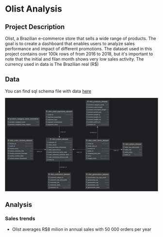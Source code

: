 # Olist Analysis

## Project Description
Olist, a Brazilian e-commerce store that sells a wide range of products. The goal is to create a dashboard that enables users to analyze sales performance and impact of different promotions.
The dataset used in this project contains over 100k rows of from 2016 to 2018, but it's important to note that the initial and filan month shows very low sales activity. The currency used in data is The Brazilian real (R$)

## Data
You can find sql schema file with data [here](https://www.kaggle.com)

![Database schema](./olist.png)

## Analysis
### Sales trends
- Olist averages R$8 milion in annual sales with 50 000 orders per year
